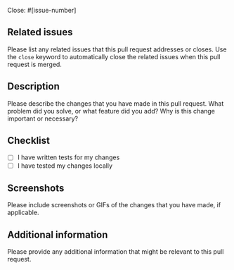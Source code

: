 Close: #[issue-number]

## Related issues

Please list any related issues that this pull request addresses or closes. Use the `close` keyword to automatically close the related issues when this pull request is merged.

## Description

Please describe the changes that you have made in this pull request. What problem did you solve, or what feature did you add? Why is this change important or necessary?

## Checklist

- [ ] I have written tests for my changes
- [ ] I have tested my changes locally

## Screenshots

Please include screenshots or GIFs of the changes that you have made, if applicable.

## Additional information

Please provide any additional information that might be relevant to this pull request.
